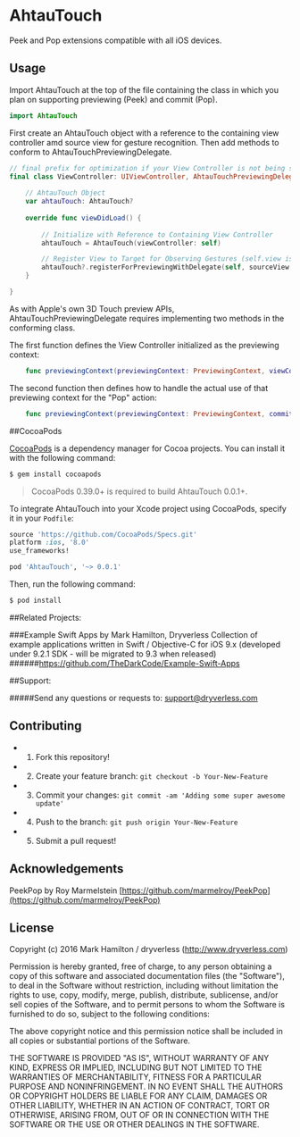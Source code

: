 # AhtauTouch
Peek and Pop extensions compatible with all iOS devices.

## Usage

Import AhtauTouch at the top of the file containing the class in which you plan on supporting previewing (Peek) and commit (Pop).

```swift
import AhtauTouch
```

First create an AhtauTouch object with a reference to the containing view controller amd source view for gesture recognition. Then add methods to conform to AhtauTouchPreviewingDelegate.

```swift
// final prefix for optimization if your View Controller is not being subclassed.
final class ViewController: UIViewController, AhtauTouchPreviewingDelegate {
    
    // AhtauTouch Object
    var ahtauTouch: AhtauTouch?
        
    override func viewDidLoad() {
        
        // Initialize with Reference to Containing View Controller
        ahtauTouch = AhtauTouch(viewController: self)

        // Register View to Target for Observing Gestures (self.view is used to ensure proper rendering).
        ahtauTouch?.registerForPreviewingWithDelegate(self, sourceView: self.view)
    }

}
```

As with Apple's own 3D Touch preview APIs, AhtauTouchPreviewingDelegate requires implementing two methods in the conforming class. 

The first function defines the View Controller initialized as the previewing context: 
```swift
    func previewingContext(previewingContext: PreviewingContext, viewControllerForLocation location: CGPoint) -> UIViewController?
```

The second function then defines how to handle the actual use of that previewing context for the "Pop" action: 
```swift
    func previewingContext(previewingContext: PreviewingContext, commitViewController viewControllerToCommit: UIViewController)
```

##CocoaPods

[CocoaPods](http://cocoapods.org) is a dependency manager for Cocoa projects. You can install it with the following command:

```bash
$ gem install cocoapods
```

> CocoaPods 0.39.0+ is required to build AhtauTouch 0.0.1+.

To integrate AhtauTouch into your Xcode project using CocoaPods, specify it in your `Podfile`:

```ruby
source 'https://github.com/CocoaPods/Specs.git'
platform :ios, '8.0'
use_frameworks!

pod 'AhtauTouch', '~> 0.0.1'
```

Then, run the following command:

```bash
$ pod install
```

##Related Projects:

###Example Swift Apps by Mark Hamilton, Dryverless
Collection of example applications written in Swift / Objective-C for iOS 9.x (developed under 9.2.1 SDK - will be migrated to 9.3 when released)
######https://github.com/TheDarkCode/Example-Swift-Apps

##Support:

#####Send any questions or requests to: support@dryverless.com

## Contributing

  - 1) Fork this repository!
  - 2) Create your feature branch: ```git checkout -b Your-New-Feature```
  - 3) Commit your changes: ```git commit -am 'Adding some super awesome update'```
  - 4) Push to the branch: ```git push origin Your-New-Feature```
  - 5) Submit a pull request!

## Acknowledgements

PeekPop by Roy Marmelstein
[https://github.com/marmelroy/PeekPop](https://github.com/marmelroy/PeekPop)

## License
Copyright (c) 2016 Mark Hamilton / dryverless (http://www.dryverless.com)

Permission is hereby granted, free of charge, to any person obtaining a copy
of this software and associated documentation files (the "Software"), to deal
in the Software without restriction, including without limitation the rights
to use, copy, modify, merge, publish, distribute, sublicense, and/or sell
copies of the Software, and to permit persons to whom the Software is
furnished to do so, subject to the following conditions:

The above copyright notice and this permission notice shall be included in all
copies or substantial portions of the Software.

THE SOFTWARE IS PROVIDED "AS IS", WITHOUT WARRANTY OF ANY KIND, EXPRESS OR
IMPLIED, INCLUDING BUT NOT LIMITED TO THE WARRANTIES OF MERCHANTABILITY,
FITNESS FOR A PARTICULAR PURPOSE AND NONINFRINGEMENT. IN NO EVENT SHALL THE
AUTHORS OR COPYRIGHT HOLDERS BE LIABLE FOR ANY CLAIM, DAMAGES OR OTHER
LIABILITY, WHETHER IN AN ACTION OF CONTRACT, TORT OR OTHERWISE, ARISING FROM,
OUT OF OR IN CONNECTION WITH THE SOFTWARE OR THE USE OR OTHER DEALINGS IN THE
SOFTWARE.
